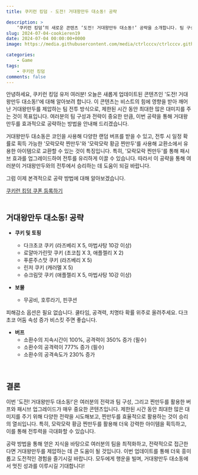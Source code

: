 ```yaml
---
title: 쿠키런 킹덤 - 도전! 거대왕만두 대소동! 공략

description: >  
    ‘쿠키런 킹덤’의 새로운 콘텐츠 ‘도전! 거대왕만두 대소동!’ 공략을 소개합니다. 팀 구성과 전략이 중요한 이 전투에서 최적의 쿠키와 토핑, 버프 활용법을 안내해 드립니다. 
slug: 2024-07-04-cookieren19
date: 2024-07-04 00:00:00+0000
image: https://media.githubusercontent.com/media/ctrlcccv/ctrlcccv.github.io/master/assets/img/post/2024-07-04-cookieren19.webp

categories:
    - Game
tags:
    - 쿠키런 킹덤
comments: false
---
```

안녕하세요, 쿠키런 킹덤 유저 여러분! 오늘은 새롭게 업데이트된 콘텐츠인 '도전! 거대왕만두 대소동!'에 대해 알아보려 합니다. 이 콘텐츠는 비스트의 힘에 영향을 받아 깨어난 거대왕만두를 제압하는 팀 전투 방식으로, 제한된 시간 동안 최대한 많은 대미지를 주는 것이 목표입니다. 여러분의 팀 구성과 전략이 중요한 만큼, 이번 공략을 통해 거대왕만두를 효과적으로 공략하는 방법을 안내해 드리겠습니다.  

거대왕만두 대소동은 코인을 사용해 다양한 랜덤 버프를 받을 수 있고, 전투 시 일정 확률로 획득 가능한 '모락모락 찐만두'와 '모락모락 황금 찐만두'를 사용해 교환소에서 유용한 아이템으로 교환할 수 있는 것이 특징입니다. 특히, '모락모락 찐만두'를 통해 패시브 효과를 업그레이드하여 전투를 유리하게 이끌 수 있습니다. 따라서 이 공략을 통해 여러분이 거대왕만두와의 전투에서 승리하는 데 도움이 되길 바랍니다.  

그럼 이제 본격적으로 공략 방법에 대해 알아보겠습니다.  

<div class="btn_wrap">
    <a href="https://www.sk2gacha.com/ckk/coupon/">쿠키런 킹덤 쿠폰 등록하기</a>
</div>

<br>

## 거대왕만두 대소동! 공략

* **쿠키 및 토핑**
  * 다크초코 쿠키 (라즈베리 X 5, 마법사탕 10강 이상)
  * 로얄마가린맛 쿠키 (초코칩 X 3, 애플젤리 X 2)
  * 푸룬주스맛 쿠키 (라즈베리 X 5)
  * 린저 쿠키 (캐러멜 X 5)
  * 슈크림맛 쿠키 (애플젤리 X 5, 마법사탕 10강 이상)

* **보물**
  * 무공비, 호루라기, 핀쿠션  

피해감소 옵션은 필요 없습니다. 쿨타임, 공격력, 치명타 확률 위주로 올려주세요. 다크 초코 어둠 속성 증가 비스킷 주면 좋습니다.  

* **버프**
  * 소환수의 지속시간이 100%, 공격력이 350% 증가 (필수)
  * 소환수의 공격력이 777% 증가 (필수)
  * 소환수의 공격속도가 230% 증가   
<br>

## 결론
이번 '도전! 거대왕만두 대소동!'은 여러분의 전략과 팀 구성, 그리고 찐만두를 활용한 버프와 패시브 업그레이드가 매우 중요한 콘텐츠입니다. 제한된 시간 동안 최대한 많은 대미지를 주기 위해 다양한 전략을 시도해보고, 찐만두를 효율적으로 활용하는 것이 승리의 열쇠입니다. 특히, 모락모락 황금 찐만두를 활용해 더욱 강력한 아이템을 획득하고, 이를 통해 전투력을 극대화할 수 있습니다.  

공략 방법을 통해 얻은 지식을 바탕으로 여러분의 팀을 최적화하고, 전략적으로 접근한다면 거대왕만두를 제압하는 데 큰 도움이 될 것입니다. 이번 업데이트를 통해 더욱 흥미롭고 도전적인 경험을 즐기시길 바랍니다. 모두에게 행운을 빌며, 거대왕만두 대소동에서 멋진 성과를 이루시길 기대합니다!   